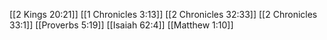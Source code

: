 [[2 Kings 20:21]]
[[1 Chronicles 3:13]]
[[2 Chronicles 32:33]]
[[2 Chronicles 33:1]]
[[Proverbs 5:19]]
[[Isaiah 62:4]]
[[Matthew 1:10]]
